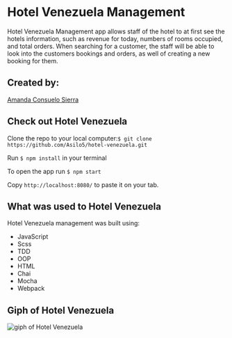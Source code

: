 # Hotel Venezuela Management 

Hotel Venezuela Management app allows staff of the hotel to at first see the hotels information, such as revenue for today, numbers of rooms occupied, and total orders. When searching for a customer, the staff will be able to look into the customers bookings and orders, as well of creating a new booking for them. 

## Created by:
[Amanda Consuelo Sierra](https://github.com/Asilo5)

## Check out Hotel Venezuela

Clone the repo to your local computer:``` $ git clone https://github.com/Asilo5/hotel-venezuela.git ```

Run ``` $ npm install ``` in your terminal

To open the app run ``` $ npm start ```

Copy ``` http://localhost:8080/ ``` to paste it on your tab.

## What was used to Hotel Venezuela

Hotel Venezuela management was built using:
  - JavaScript
  - Scss
  - TDD
  - OOP
  - HTML
  - Chai
  - Mocha
  - Webpack
  
## Giph of Hotel Venezuela

![giph of Hotel Venezuela](https://github.com/Asilo5/hotel-venezuela/blob/master/default.gif)

